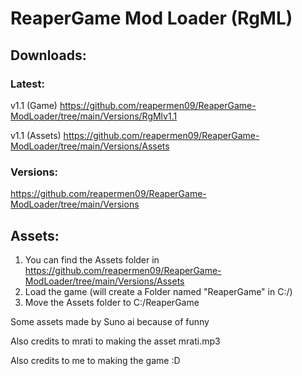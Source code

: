 # ReaperGame Mod Loader (RgML)

## Downloads:
### Latest:
v1.1 (Game) https://github.com/reapermen09/ReaperGame-ModLoader/tree/main/Versions/RgMlv1.1

v1.1 (Assets) https://github.com/reapermen09/ReaperGame-ModLoader/tree/main/Versions/Assets

### Versions:
https://github.com/reapermen09/ReaperGame-ModLoader/tree/main/Versions

## Assets:
1. You can find the Assets folder in https://github.com/reapermen09/ReaperGame-ModLoader/tree/main/Versions/Assets
2. Load the game (will create a Folder named "ReaperGame" in C:/)
3. Move the Assets folder to C:/ReaperGame

Some assets made by Suno ai because of funny

Also credits to mrati to making the asset mrati.mp3

Also credits to me to making the game :D
